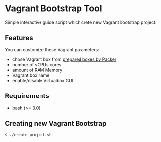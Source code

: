Vagrant Bootstrap Tool
===================================

Simple interactive guide script which crete new Vagrant bootstrap project.

Features
--------

You can customize these Vagrant parameters:

+ chose Vagrant box from [prepared boxes by Packer](https://github.com/tomaskubat/packer-templates)
+ number of vCPUs cores
+ amount of RAM Memory
+ Vagrant box name
+ enable/disable Virtualbox GUI

Requirements
------------

- bash (>= 3.0)

Creating new Vagrant Bootstrap
------------------------------

```
$ ./create-project.sh
```
